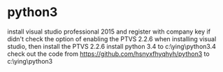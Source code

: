 # python3

install visual studio professional 2015 and register with company key
if didn't check the option of enabling the PTVS 2.2.6 when installing visual studio, then install the PTVS 2.2.6
install python 3.4 to c:\ying\python3.4
check out the code from https://github.com/hsnyxfhyqhyh/python3 to c:\ying\python3